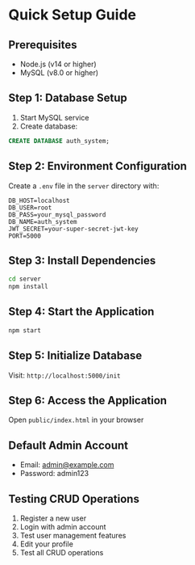 # Quick Setup Guide

## Prerequisites
- Node.js (v14 or higher)
- MySQL (v8.0 or higher)

## Step 1: Database Setup
1. Start MySQL service
2. Create database:
```sql
CREATE DATABASE auth_system;
```

## Step 2: Environment Configuration
Create a `.env` file in the `server` directory with:
```env
DB_HOST=localhost
DB_USER=root
DB_PASS=your_mysql_password
DB_NAME=auth_system
JWT_SECRET=your-super-secret-jwt-key
PORT=5000
```

## Step 3: Install Dependencies
```bash
cd server
npm install
```

## Step 4: Start the Application
```bash
npm start
```

## Step 5: Initialize Database
Visit: `http://localhost:5000/init`

## Step 6: Access the Application
Open `public/index.html` in your browser

## Default Admin Account
- Email: admin@example.com
- Password: admin123

## Testing CRUD Operations
1. Register a new user
2. Login with admin account
3. Test user management features
4. Edit your profile
5. Test all CRUD operations 